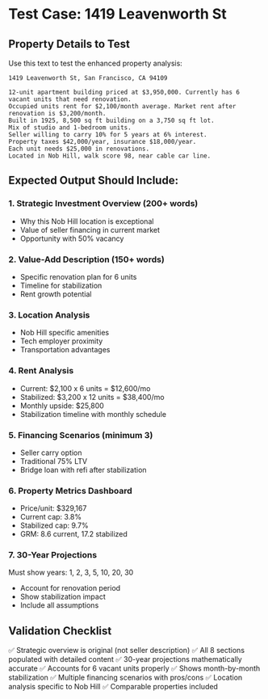 # Test Case: 1419 Leavenworth St

## Property Details to Test

Use this text to test the enhanced property analysis:

```
1419 Leavenworth St, San Francisco, CA 94109

12-unit apartment building priced at $3,950,000. Currently has 6 vacant units that need renovation. 
Occupied units rent for $2,100/month average. Market rent after renovation is $3,200/month.
Built in 1925, 8,500 sq ft building on a 3,750 sq ft lot. 
Mix of studio and 1-bedroom units. 
Seller willing to carry 10% for 5 years at 6% interest.
Property taxes $42,000/year, insurance $18,000/year.
Each unit needs $25,000 in renovations.
Located in Nob Hill, walk score 98, near cable car line.
```

## Expected Output Should Include:

### 1. Strategic Investment Overview (200+ words)
- Why this Nob Hill location is exceptional
- Value of seller financing in current market
- Opportunity with 50% vacancy

### 2. Value-Add Description (150+ words)  
- Specific renovation plan for 6 units
- Timeline for stabilization
- Rent growth potential

### 3. Location Analysis
- Nob Hill specific amenities
- Tech employer proximity
- Transportation advantages

### 4. Rent Analysis
- Current: $2,100 x 6 units = $12,600/mo
- Stabilized: $3,200 x 12 units = $38,400/mo
- Monthly upside: $25,800
- Stabilization timeline with monthly schedule

### 5. Financing Scenarios (minimum 3)
- Seller carry option
- Traditional 75% LTV
- Bridge loan with refi after stabilization

### 6. Property Metrics Dashboard
- Price/unit: $329,167
- Current cap: 3.8%
- Stabilized cap: 9.7%
- GRM: 8.6 current, 17.2 stabilized

### 7. 30-Year Projections
Must show years: 1, 2, 3, 5, 10, 20, 30
- Account for renovation period
- Show stabilization impact
- Include all assumptions

## Validation Checklist

✅ Strategic overview is original (not seller description)
✅ All 8 sections populated with detailed content
✅ 30-year projections mathematically accurate
✅ Accounts for 6 vacant units properly
✅ Shows month-by-month stabilization
✅ Multiple financing scenarios with pros/cons
✅ Location analysis specific to Nob Hill
✅ Comparable properties included